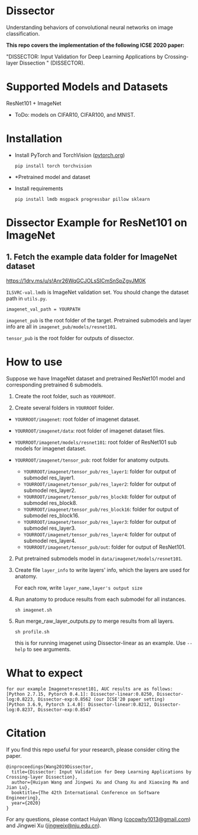 # Dissector

Understanding behaviors of convolutional neural networks on image classification.

**This repo covers the implementation of the following ICSE 2020 paper:**

"DISSECTOR: Input Validation for Deep Learning Applications by Crossing-layer Dissection
" (DISSECTOR).


# Supported Models and Datasets
  ResNet101 + ImageNet
    
 - ToDo:
    models on CIFAR10, CIFAR100, and MNIST.

# Installation

- Install PyTorch and TorchVision ([pytorch.org](http://pytorch.org))
  ```
  pip install torch torchvision
  ```
- *Pretrained model and dataset
- Install requirements

    ```
    pip install lmdb msgpack progressbar pillow sklearn
    ```

# Dissector Example for ResNet101 on ImageNet

## 1. Fetch the example data folder for ImageNet dataset 

https://1drv.ms/u/s!Anr26WqGCJOLsSICmSnSpZgvJM0K

`ILSVRC-val.lmdb` is ImageNet validation set. You should change the dataset path in `utils.py`.

    imagenet_val_path = YOURPATH

`imagenet_pub` is the root folder of the target. Pretrained submodels and layer info are all in `imagenet_pub/models/resnet101`.

`tensor_pub` is the root folder for outputs of dissector.

# How to use

Suppose we have ImageNet dataset and pretrained ResNet101 model and corresponding pretrained 6 submodels.

1. Create the root folder, such as `YOURPROOT`.

2. Create several folders in `YOURROOT` folder.

- `YOURROOT/imagenet`: root folder of imagenet dataset.

- `YOURROOT/imagenet/data`: root folder of imagenet dataset files.

- `YOURROOT/imagenet/models/resnet101`: root folder of ResNet101 sub models for imagenet dataset.

- `YOURROOT/imagenet/tensor_pub`: root folder for anatomy outputs.

    - `YOURROOT/imagenet/tensor_pub/res_layer1`: folder for output of submodel res_layer1.
    - `YOURROOT/imagenet/tensor_pub/res_layer2`: folder for output of submodel res_layer2.
    - `YOURROOT/imagenet/tensor_pub/res_block8`: folder for output of submodel res_block8.
    - `YOURROOT/imagenet/tensor_pub/res_block16`: folder for output of submodel res_block16.
    - `YOURROOT/imagenet/tensor_pub/res_layer3`: folder for output of submodel res_layer3.
    - `YOURROOT/imagenet/tensor_pub/res_layer4`: folder for output of submodel res_layer4.
    - `YOURROOT/imagenet/tensor_pub/out`: folder for output of ResNet101.

2. Put pretrained submodels model in `data/imagenet/models/resnet101`.

3. Create file `layer_info` to write layers' info, which the layers are used for anatomy.

    For each row, write `layer_name,layer's output size`

4. Run anatomy to produce results from each submodel for all instances.

    ```
    sh imagenet.sh
    ```
5. Run merge_raw_layer_outputs.py to merge results from all layers.

    ```
    sh profile.sh
    ```
    this is for running imagenet using Dissector-linear as an example.
Use `--help` to see arguments.

# What to expect
    for our example Imagenet+resnet101, AUC results are as follows:
    [Python 2.7.15, Pytorch 0.4.1]: Dissector-linear:0.8250, Dissector-log:0.8223, Dissector-exp:0.8562 (our ICSE'20 paper setting)
    [Python 3.6.9, Pytorch 1.4.0]: Dissector-linear:0.8212, Dissector-log:0.8237, Dissector-exp:0.8547
    

# Citation

If you find this repo useful for your research, please consider citing the paper.

```
@inproceedings{Wang2019Dissector,
  title={Dissector: Input Validation for Deep Learning Applications by Crossing-layer Dissection},
  author={Huiyan Wang and Jingwei Xu and Chang Xu and Xiaoxing Ma and Jian Lu},
  booktitle={The 42th International Conference on Software Engineering},
  year={2020}
}
```

For any questions, please contact Huiyan Wang (cocowhy1013@gmail.com) and Jingwei Xu (jingweix@nju.edu.cn).
